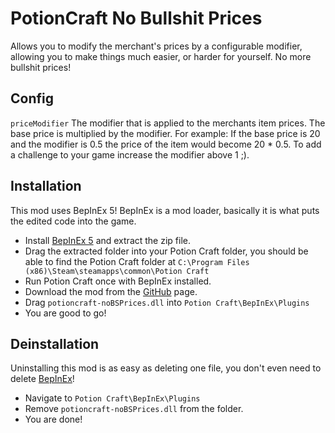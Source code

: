 # PotionCraft No Bullshit Prices
Allows you to modify the merchant's prices by a configurable modifier, allowing you to make things much easier, or harder for yourself. No more bullshit prices!
## Config
`priceModifier` The modifier that is applied to the merchants item prices. The base price is multiplied by the modifier. For example: If the base price is 20 and the modifier is 0.5 the price of the item would become 20 * 0.5. To add a challenge to your game increase the modifier above 1 ;).
## Installation
This mod uses BepInEx 5! BepInEx is a mod loader, basically it is what puts the edited code into the game.
- Install [BepInEx 5](https://github.com/BepInEx/BepInEx/releases) and extract the zip file.
- Drag the extracted folder into your Potion Craft folder, you should be able to find the Potion Craft folder at `C:\Program Files (x86)\Steam\steamapps\common\Potion Craft`
- Run Potion Craft once with BepInEx installed.
- Download the mod from the [GitHub](https://github.com/catgocri/LifeSaltBuff/releases) page.
- Drag `potioncraft-noBSPrices.dll` into `Potion Craft\BepInEx\Plugins`
- You are good to go!
## Deinstallation
Uninstalling this mod is as easy as deleting one file, you don't even need to delete [BepInEx](https://github.com/BepInEx/BepInEx/releases)!
- Navigate to `Potion Craft\BepInEx\Plugins`
- Remove `potioncraft-noBSPrices.dll` from the folder.
- You are done!
